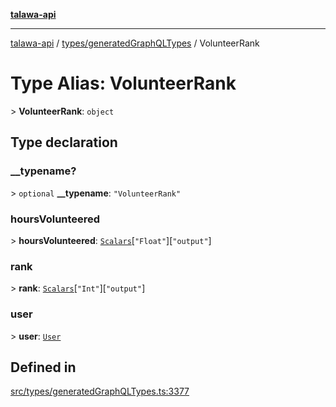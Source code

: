 [**talawa-api**](../../../README.md)

***

[talawa-api](../../../modules.md) / [types/generatedGraphQLTypes](../README.md) / VolunteerRank

# Type Alias: VolunteerRank

\> **VolunteerRank**: `object`

## Type declaration

### \_\_typename?

\> `optional` **\_\_typename**: `"VolunteerRank"`

### hoursVolunteered

\> **hoursVolunteered**: [`Scalars`](Scalars.md)\[`"Float"`\]\[`"output"`\]

### rank

\> **rank**: [`Scalars`](Scalars.md)\[`"Int"`\]\[`"output"`\]

### user

\> **user**: [`User`](User.md)

## Defined in

[src/types/generatedGraphQLTypes.ts:3377](https://github.com/PalisadoesFoundation/talawa-api/blob/3a5276aff43f5de4f7fab3ec9683a420dcdc7a06/src/types/generatedGraphQLTypes.ts#L3377)
